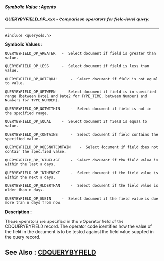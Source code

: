 ##### Symbolic Value : Agents
##### QUERYBYFIELD_OP_xxx - Comparison operators for field-level query.
---
```
#include <queryods.h>
```

**Symbolic Values :**

	QUERYBYFIELD_OP_GREATER	  -  Select document if field is greater than value.

	QUERYBYFIELD_OP_LESS	  -  Select document if field is less than value.

	QUERYBYFIELD_OP_NOTEQUAL	  -  Select document if field is not equal to value.

	QUERYBYFIELD_OP_BETWEEN	  -  Select document if field is in specified range (between Date1 and Date2 for TYPE_TIME, between Number1 and Number2 for TYPE_NUMBER).

	QUERYBYFIELD_OP_NOTWITHIN	  -  Select document if field is not in the specified range.

	QUERYBYFIELD_OP_EQUAL	  -  Select document if field is equal to value.

	QUERYBYFIELD_OP_CONTAINS	  -  Select document if field contains the specified value.

	QUERYBYFIELD_OP_DOESNOTCONTAIN	  -  Select document if field does not contain the specified value.

	QUERYBYFIELD_OP_INTHELAST	  -  Select document if the field value is within the last n days.

	QUERYBYFIELD_OP_INTHENEXT	  -  Select document if the field value is within the next n days.

	QUERYBYFIELD_OP_OLDERTHAN	  -  Select document if the field value is older than n days.

	QUERYBYFIELD_OP_DUEIN	  -  Select document if the field value is due more than n days from now.


**Description :**

These operators are specified in the wOperator field of the CDQUERYBYFIELD record.  The operator code identifies how the value of the field in the document is to be tested against the field value supplied in the query record.


**See Also :**
[CDQUERYBYFIELD](/domino-c-api-docs/reference/Data/CDQUERYBYFIELD)
---
